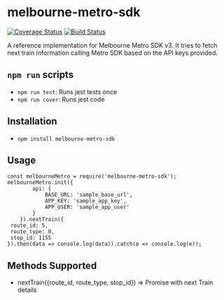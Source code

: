 # melbourne-metro-sdk

[![Coverage Status](https://coveralls.io/repos/github/gssumesh/melbourne-metro-sdk/badge.svg?branch=master)](https://coveralls.io/github/gssumesh/melbourne-metro-sdk?branch=master)
[![Build Status](https://travis-ci.org/gssumesh/melbourne-metro-sdk.svg?branch=master)](https://travis-ci.org/gssumesh/melbourne-metro-sdk)

A reference implementation for Melbourne Metro SDK v3. It tries to fetch next train information calling Metro SDK based on the API keys provided.

## `npm run` scripts

* `npm run test`: Runs jest tests once
* `npm run cover`: Runs jest code

## Installation

* `npm install melbourne-metro-sdk`

## Usage

```
const melbourneMetro = require('melbourne-metro-sdk');
melbourneMetro.init({
		api: {
			BASE_URL: 'sample_base_url',
			APP_KEY: 'sample_app_key',
			APP_USER: 'sample_app_user'
		}
	}).nextTrain({
 route_id: 5,
 route_type: 0,
 stop_id: 1155
}).then(data => console.log(data)).catch(e => console.log(e)); 

```
## Methods Supported

* nextTrain({route_id, route_type, stop_id}) => Promise with next Train details
